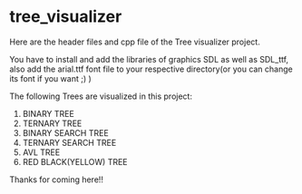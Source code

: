 # tree_visualizer
Here are the header files and cpp file of the Tree visualizer project.

You have to install and add the libraries of graphics SDL as well as SDL_ttf, also add the arial.ttf font file to your respective directory(or you can change its font if you want ;) )

The following Trees are visualized in this project:
1. BINARY TREE
2. TERNARY TREE
3. BINARY SEARCH TREE
4. TERNARY SEARCH TREE
5. AVL TREE
6. RED BLACK(YELLOW) TREE

Thanks for coming here!!
